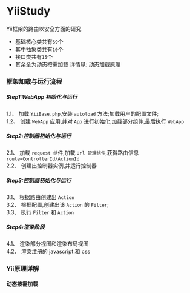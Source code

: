# YiiStudy
Yii框架的路由以安全方面的研究  
* 基础核心类共有`69`个
* 其中抽象类共有`10`个
* 接口类共有`15`个  
* 其余全为动态按需加载 详情见: <a href="#dongtaijiazai">动态加载原理</a>

### 框架加载与运行流程  
##### Step1:WebApp 初始化与运行  
1.1、 加载 `YiiBase.php`,安装 `autoload` 方法;加载用户的配置文件;  
1.2、 创建 `WebApp` 应用,并对 `App` 进行初始化,加载部分组件,最后执行 `WebApp`  
##### Step2:控制器初始化与运行  
2.1、 加载 `request 组`件,加载 `Url 管理组件`,获得路由信息 `route=ControllerId/ActionId`  
2.2、 创建出控制器实例,并运行控制器  
##### Step3:控制器初始化与运行  
3.1、 根据路由创建出 `Action`  
3.2、 根据配置,创建出该 `Action` 的 `Filter`;  
3.3、 执行 `Filter` 和 `Action`  
##### Step4:渲染阶段  
4.1、 渲染部分视图和渲染布局视图  
4.2、 渲染注册的 javascript 和 css  

### Yii原理详解
#### <a name="dongtaijiazai">动态按需加载

 
 
